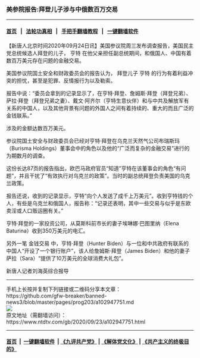### 美参院报告:拜登儿子涉与中俄数百万交易
------------------------

#### [首页](https://github.com/gfw-breaker/banned-news3/blob/master/README.md) &nbsp;&nbsp;|&nbsp;&nbsp; [法轮功真相](https://github.com/begood0513/basic/blob/master/README.md)  &nbsp;&nbsp;|&nbsp;&nbsp; [手把手翻墙教程](https://github.com/gfw-breaker/guides/wiki)  &nbsp;&nbsp;|&nbsp;&nbsp; [一键翻墙软件](https://github.com/gfw-breaker/nogfw/blob/master/README.md)  



<div><div class="post_content" itemprop="articleBody">
 <p>
  【新唐人北京时间2020年09月24日讯】美国参议院周三发布调查报告，美国民主党总统候选人拜登的儿子，
  <ok href="https://www.ntdtv.com/gb/亨特.htm">
   亨特
  </ok>
  在他父亲担任副总统期间，和俄国人、中国有着数百万美元存在问题的金融交易。
 </p>
 <p>
  美国参议院国土安全和财政委员会的报告认为，
  <ok href="https://www.ntdtv.com/gb/拜登儿子.htm">
   拜登儿子
  </ok>
  <ok href="https://www.ntdtv.com/gb/亨特.htm">
   亨特
  </ok>
  的行为有着利益冲突的担忧，甚至是犯罪、反情报行为以及勒索。
 </p>
 <p>
  报告中说：“委员会拿到的记录显示了，在亨特·拜登、詹姆斯·拜登（拜登兄弟）、萨拉·拜登（拜登兄弟之妻）、戴文·阿齐尔（亨特生意伙伴）和与中共及解放军有关系的中国人，以及其他背景有问题的外国人之间有着持续的、重大的而且广泛的金钱联系。”
 </p>
 <p>
  涉及的金额达数百万美元。
 </p>
 <p>
  参议院国土安全与财政委员会已经对亨特·拜登在乌克兰天然气公司布瑞斯玛（Burisma Holdings）董事会中的角色以及他的“广泛而复杂的金融交易”进行的为期数月的调查。
 </p>
 <p>
  这份长达87页的报告指出，欧巴马政府官员“知道”亨特在该董事会的角色“有问题”，并且干扰了“有效执行对乌克兰的政策”。当时的副总统拜登负责美国的乌克兰政策。
 </p>
 <p>
  报告还说，收到的记录显示，亨特“向个人发送了成千上万美元”。收到亨特钱的个人，有些是乌克兰和俄国人，报告称：“记录还表明，其中一些交易与似乎是东欧卖淫或人口贩运圈有关。”
 </p>
 <p>
  亨特·拜登的一家投资公司，从莫斯科前市长的妻子埃琳娜·巴图里纳（Elena Baturina）收到350万美元的电汇。
 </p>
 <p>
  另外一笔
  <ok href="https://www.ntdtv.com/gb/金钱交易.htm">
   金钱交易
  </ok>
  中，亨特·拜登（Hunter Biden）与一位和中共政府有联系的中国人“开设了一个银行账户”，该人给詹姆斯·拜登（James Biden）和他的妻子萨拉（Sara）“提供了10万美元的全球消费大礼包”。
 </p>
 <p>
  新唐人记者刘海英综合报导
 </p>
 <div class="single_ad">
 </div>
</div>
</div>
<hr/>
手机上长按并复制下列链接或二维码分享本文章：<br/>
https://github.com/gfw-breaker/banned-news3/blob/master/pages/prog203/a102947751.md <br/>
<a href='https://github.com/gfw-breaker/banned-news3/blob/master/pages/prog203/a102947751.md'><img src='https://github.com/gfw-breaker/banned-news3/blob/master/pages/prog203/a102947751.md.png'/></a> <br/>
原文地址（需翻墙访问）：https://www.ntdtv.com/gb/2020/09/23/a102947751.html


------------------------
#### [首页](https://github.com/gfw-breaker/banned-news3/blob/master/README.md) &nbsp;|&nbsp; [一键翻墙软件](https://github.com/gfw-breaker/nogfw/blob/master/README.md) &nbsp;| [《九评共产党》](https://github.com/gfw-breaker/9ping.md/blob/master/README.md#九评之一评共产党是什么) | [《解体党文化》](https://github.com/gfw-breaker/jtdwh.md/blob/master/README.md) | [《共产主义的终极目的》](https://github.com/gfw-breaker/gczydzjmd.md/blob/master/README.md)


<img src='http://gfw-breaker.win/banned-news3/pages/prog203/a102947751.md' width='0px' height='0px'/>